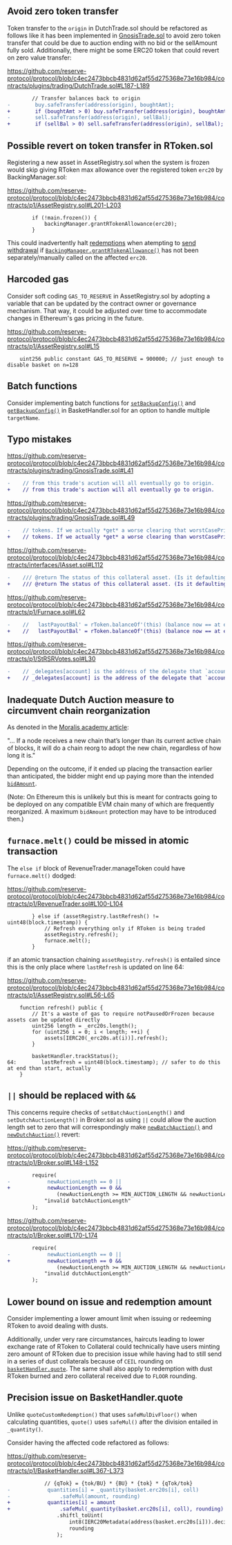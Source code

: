 ## Avoid zero token transfer
Token transfer to the `origin` in DutchTrade.sol should be refactored as follows like it has been implemented in [GnosisTrade.sol](https://github.com/reserve-protocol/protocol/blob/c4ec2473bbcb4831d62af55d275368e73e16b984/contracts/plugins/trading/GnosisTrade.sol#L185-L186) to avoid zero token transfer that could be due to auction ending with no bid or the sellAmount fully sold. Additionally, there might be some ERC20 token that could revert on zero value transfer:

https://github.com/reserve-protocol/protocol/blob/c4ec2473bbcb4831d62af55d275368e73e16b984/contracts/plugins/trading/DutchTrade.sol#L187-L189

```diff
        // Transfer balances back to origin
-        buy.safeTransfer(address(origin), boughtAmt);
+        if (boughtAmt > 0) buy.safeTransfer(address(origin), boughtAmt);
-        sell.safeTransfer(address(origin), sellBal);
+        if (sellBal > 0) sell.safeTransfer(address(origin), sellBal);
```
## Possible revert on token transfer in RToken.sol
Registering a new asset in AssetRegistry.sol when the system is frozen would skip giving RToken max allowance over the registered token `erc20` by BackingManager.sol:

https://github.com/reserve-protocol/protocol/blob/c4ec2473bbcb4831d62af55d275368e73e16b984/contracts/p1/AssetRegistry.sol#L201-L203

```solidity
        if (!main.frozen()) {
            backingManager.grantRTokenAllowance(erc20);
        }
```
This could inadvertently halt [redemptions](https://github.com/reserve-protocol/protocol/blob/c4ec2473bbcb4831d62af55d275368e73e16b984/contracts/p1/RToken.sol#L210-L215) when atempting to [send withdrawal](https://github.com/reserve-protocol/protocol/blob/c4ec2473bbcb4831d62af55d275368e73e16b984/contracts/p1/RToken.sol#L320-L325) if [`BackingManager.grantRTokenAllowance()`](https://github.com/reserve-protocol/protocol/blob/c4ec2473bbcb4831d62af55d275368e73e16b984/contracts/p1/BackingManager.sol#L66-L71) has not been separately/manually called on the affected `erc20`.

## Harcoded gas
Consider soft coding `GAS_TO_RESERVE` in AssetRegistry.sol by adopting a variable that can be updated by the contract owner or governance mechanism. That way, it could be adjusted over time to accommodate changes in Ethereum's gas pricing in the future.

https://github.com/reserve-protocol/protocol/blob/c4ec2473bbcb4831d62af55d275368e73e16b984/contracts/p1/AssetRegistry.sol#L15

```solidity
    uint256 public constant GAS_TO_RESERVE = 900000; // just enough to disable basket on n=128
```
## Batch functions
Consider implementing batch functions for [`setBackupConfig()`](https://github.com/reserve-protocol/protocol/blob/c4ec2473bbcb4831d62af55d275368e73e16b984/contracts/p1/BasketHandler.sol#L219-L235) and [`getBackupConfig()`](https://github.com/reserve-protocol/protocol/blob/c4ec2473bbcb4831d62af55d275368e73e16b984/contracts/p1/BasketHandler.sol#L644-L655) in BasketHandler.sol for an option to handle multiple `targetName`.

## Typo mistakes
https://github.com/reserve-protocol/protocol/blob/c4ec2473bbcb4831d62af55d275368e73e16b984/contracts/plugins/trading/GnosisTrade.sol#L41

```diff
-    // from this trade's acution will all eventually go to origin.
+    // from this trade's auction will all eventually go to origin.
```
https://github.com/reserve-protocol/protocol/blob/c4ec2473bbcb4831d62af55d275368e73e16b984/contracts/plugins/trading/GnosisTrade.sol#L49

```diff
-    // tokens. If we actually *get* a worse clearing that worstCasePrice, we consider it an error in
+    // tokens. If we actually *get* a worse clearing than worstCasePrice, we consider it an error in
```
https://github.com/reserve-protocol/protocol/blob/c4ec2473bbcb4831d62af55d275368e73e16b984/contracts/interfaces/IAsset.sol#L112

```diff
-    /// @return The status of this collateral asset. (Is it defaulting? Might it soon?)
+    /// @return The status of this collateral asset. (Is it defaulting? Might it be soon?)
```
https://github.com/reserve-protocol/protocol/blob/c4ec2473bbcb4831d62af55d275368e73e16b984/contracts/p1/Furnace.sol#L62

```diff
-    //   lastPayoutBal' = rToken.balanceOf'(this) (balance now == at end of pay leriod)
+    //   lastPayoutBal' = rToken.balanceOf'(this) (balance now == at end of pay period)
```
https://github.com/reserve-protocol/protocol/blob/c4ec2473bbcb4831d62af55d275368e73e16b984/contracts/p1/StRSRVotes.sol#L30

```diff
-    // _delegates[account] is the address of the delegate that `accountt` has specified
+    // _delegates[account] is the address of the delegate that `account` has specified
```
## Inadequate Dutch Auction measure to circumvent chain reorganization
As denoted in the [Moralis academy article](https://academy.moralis.io/blog/what-is-chain-reorganization):

"... If a node receives a new chain that’s longer than its current active chain of blocks, it will do a chain reorg to adopt the new chain, regardless of how long it is."

Depending on the outcome, if it ended up placing the transaction earlier than anticipated, the bidder might end up paying more than the intended [`bidAmount`](https://github.com/reserve-protocol/protocol/blob/c4ec2473bbcb4831d62af55d275368e73e16b984/contracts/plugins/trading/DutchTrade.sol#L82-L91). 

(Note: On Ethereum this is unlikely but this is meant for contracts going to be deployed on any compatible EVM chain many of which are frequently reorganized. A maximum `bidAmount` protection may have to be introduced then.)

## `furnace.melt()` could be missed in atomic transaction
The `else if` block of RevenueTrader.manageToken could have `furnace.melt()` dodged: 

https://github.com/reserve-protocol/protocol/blob/c4ec2473bbcb4831d62af55d275368e73e16b984/contracts/p1/RevenueTrader.sol#L100-L104

```solidity
        } else if (assetRegistry.lastRefresh() != uint48(block.timestamp)) {
            // Refresh everything only if RToken is being traded
            assetRegistry.refresh();
            furnace.melt();
        }
```
if an atomic transaction chaining `assetRegistry.refresh()` is entailed since this is the only place where `lastRefresh` is updated on line 64:

https://github.com/reserve-protocol/protocol/blob/c4ec2473bbcb4831d62af55d275368e73e16b984/contracts/p1/AssetRegistry.sol#L56-L65

```solidity
    function refresh() public {
        // It's a waste of gas to require notPausedOrFrozen because assets can be updated directly
        uint256 length = _erc20s.length();
        for (uint256 i = 0; i < length; ++i) {
            assets[IERC20(_erc20s.at(i))].refresh();
        }

        basketHandler.trackStatus();
64:        lastRefresh = uint48(block.timestamp); // safer to do this at end than start, actually
    }
```
## `||` should be replaced with `&&`
This concerns require checks of `setBatchAuctionLength()` and `setDutchAuctionLength()` in Broker.sol as using `||` could allow the auction length set to zero that will correspondingly make [`newBatchAuction()`](https://github.com/reserve-protocol/protocol/blob/c4ec2473bbcb4831d62af55d275368e73e16b984/contracts/p1/Broker.sol#L188) and [`newDutchAuction()`](https://github.com/reserve-protocol/protocol/blob/c4ec2473bbcb4831d62af55d275368e73e16b984/contracts/p1/Broker.sol#L212) revert:

https://github.com/reserve-protocol/protocol/blob/c4ec2473bbcb4831d62af55d275368e73e16b984/contracts/p1/Broker.sol#L148-L152

```diff
        require(
-            newAuctionLength == 0 ||
+            newAuctionLength == 0 &&
                (newAuctionLength >= MIN_AUCTION_LENGTH && newAuctionLength <= MAX_AUCTION_LENGTH),
            "invalid batchAuctionLength"
        );
```
https://github.com/reserve-protocol/protocol/blob/c4ec2473bbcb4831d62af55d275368e73e16b984/contracts/p1/Broker.sol#L170-L174

```diff
        require(
-            newAuctionLength == 0 ||
+            newAuctionLength == 0 &&
                (newAuctionLength >= MIN_AUCTION_LENGTH && newAuctionLength <= MAX_AUCTION_LENGTH),
            "invalid dutchAuctionLength"
        );
```
## Lower bound on issue and redemption amount
Consider implementing a lower amount limit when issuing or redeeming RToken to avoid dealing with dusts. 

Additionally, under very rare circumstances, haircuts leading to lower exchange rate of RToken to Collateral could technically have users minting zero amount of RToken due to precision issue while having had to still send in a series of dust collaterals because of `CEIL` rounding on [`basketHandler.quote`](https://github.com/reserve-protocol/protocol/blob/c4ec2473bbcb4831d62af55d275368e73e16b984/contracts/p1/RToken.sol#L136-L139). The same shall also apply to redemption with dust RToken burned and zero collateral received due to `FLOOR` rounding. 

## Precision issue on BasketHandler.quote
Unlike `quoteCustomRedemption()` that uses `safeMulDivFloor()` when calculating quantities, `quote()` uses `safeMul()` after the division entailed in `_quantity()`.

Consider having the affected code refactored as follows:

https://github.com/reserve-protocol/protocol/blob/c4ec2473bbcb4831d62af55d275368e73e16b984/contracts/p1/BasketHandler.sol#L367-L373

```diff
            // {qTok} = {tok/BU} * {BU} * {tok} * {qTok/tok}
-            quantities[i] = _quantity(basket.erc20s[i], coll)
-                .safeMul(amount, rounding)
+            quantities[i] = amount
+                .safeMul(_quantity(basket.erc20s[i], coll), rounding)
                .shiftl_toUint(
                    int8(IERC20Metadata(address(basket.erc20s[i])).decimals()),
                    rounding
                );
```